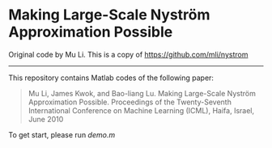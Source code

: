 # Making Large-Scale Nyström Approximation Possible

Original code by Mu Li. This is a copy of https://github.com/mli/nystrom

---

This repository contains Matlab codes of the following paper:

> Mu Li, James Kwok, and Bao-liang Lu. Making Large-Scale Nyström Approximation Possible.
> Proceedings of the Twenty-Seventh International Conference on Machine Learning (ICML),
> Haifa, Israel, June 2010

To get start, please run *demo.m*
